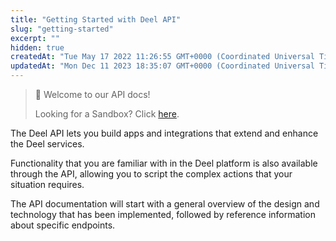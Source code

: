 ```yaml
---
title: "Getting Started with Deel API"
slug: "getting-started"
excerpt: ""
hidden: true
createdAt: "Tue May 17 2022 11:26:55 GMT+0000 (Coordinated Universal Time)"
updatedAt: "Mon Dec 11 2023 18:35:07 GMT+0000 (Coordinated Universal Time)"
---
```

> 📘 Welcome to our API docs!
> 
> Looking for a Sandbox? Click [here](https://developer.deel.com/docs/sandbox).

The Deel API lets you build apps and integrations that extend and enhance the Deel services.

Functionality that you are familiar with in the Deel platform is also available through the API, allowing you to script the complex actions that your situation requires.

The API documentation will start with a general overview of the design and technology that has been implemented, followed by reference information about specific endpoints.
